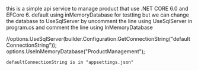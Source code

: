 this is a simple api service to manage product that use .NET CORE 6.0 and EFCore 6.
default using inMemoryDatabase for testting but we can change the database to UseSqlServer by uncomment the line using UseSqlServer in program.cs and comment the line using InMemoryDatabase

//options.UseSqlServer(builder.Configuration.GetConnectionString("defaultConnectionString"));
options.UseInMemoryDatabase("ProductManagement");
    
    
    defaultConnectionString is in "appsettings.json"
